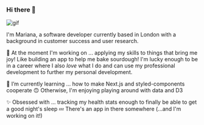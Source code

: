 ### Hi there 👋


![gif](https://user-images.githubusercontent.com/77123544/175289586-5c49a5d6-5676-492c-b0de-93aed7b090c1.gif)

I'm Mariana, a software developer currently based in London with a background in customer success and user research. 

🔭 At the moment I'm working on ... applying my skills to things that bring me joy! Like building an app to help me bake sourdough! I'm lucky enough to be in a career where I also _love_ what I do and can use my professional development to further my personal development. 

🌱 I’m currently learning ... how to make Next.js and styled-components cooperate 🙃 Otherwise, I'm enjoying playing around with data and D3

✨ Obsessed with ... tracking my health stats enough to finally be able to get a good night's sleep 💤 There's an app in there somewhere (...and I'm working on it!)
